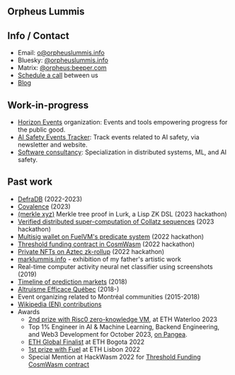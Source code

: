 ## Orpheus Lummis

## Info / Contact
- Email: [o@orpheuslummis.info](mailto:o@orpheuslummis.info)
- Bluesky: [@orpheuslummis.info](https://bsky.app/profile/orpheuslummis.info)
- Matrix: [@orpheus:beeper.com](https://matrix.to/#/@orpheus:beeper.com)
- [Schedule a call](https://calendly.com/orpheuslummis/discussion) between us
- [Blog](https://orpheus.substack.com/)

## Work-in-progress
- [Horizon Events](https://www.horizonevents.info/) organization: Events and tools empowering progress for the public good.
- [AI Safety Events Tracker](https://aisafety.events/): Track events related to AI safety, via newsletter and website.
- [Software consultancy](https://orpheuslummis.info/software_consultancy.html): Specialization in distributed systems, ML, and AI safety.

## Past work
- [DefraDB](https://github.com/sourcenetwork/defradb/) (2022-2023)
- [Covalence](https://github.com/orpheuslummis/covalence) (2023)
- [(merkle xyz)](https://devfolio.co/projects/merkle-xyz-35fe) Merkle tree proof in Lurk, a Lisp ZK DSL (2023 hackathon)
- [Verified distributed super-computation of Collatz sequences](https://github.com/orpheuslummis/Collaptz) (2023 hackathon)
- [Multisig wallet on FuelVM's predicate system](https://fuel-labs.ghost.io/ethlisbon22-recap/) (2022 hackathon)
- [Threshold funding contract in CosmWasm](https://github.com/orpheuslummis/threshold-funding) (2022 hackathon)
- [Private NFTs on Aztec zk-rollup](https://ethglobal.com/showcase/dizkreet-4rvz2) (2022 hackathon)
- [marklummis.info](https://marklummis.info) - exhibition of my father's artistic work
- Real-time computer activity neural net classifier using screenshots (2019)
- [Timeline of prediction markets](https://timelines.issarice.com/wiki/Timeline_of_prediction_markets) (2018)
- [Altruisme Efficace Québec](https://altruismeefficacequebec.org/) (2018-)
- Event organizing related to Montréal communities (2015-2018)
- [Wikipedia (EN) contributions](https://en.wikipedia.org/w/index.php?limit=500&title=Special%3AContributions&contribs=user&target=Orpheus+Lummis&namespace=&tagfilter=&start=&end=)
- Awards
  - [2nd prize with Risc0 zero-knowledge VM](https://github.com/orpheuslummis/Collaptz), at ETH Waterloo 2023
  - Top 1% Engineer in AI & Machine Learning, Backend Engineering, and Web3 Development for October 2023, [on Pangea](https://share.pangea.app/manage/60e243a9-0cb5-47db-96b0-45b681f17f80).
  - [ETH Global Finalist](https://github.com/meirbank/ETHBogota2022) at ETH Bogota 2022
  - [1st prize with Fuel](https://fuel-labs.ghost.io/ethlisbon22-recap/) at ETH Lisbon 2022
  - Special Mention at HackWasm 2022 for [Threshold Funding CosmWasm contract](https://github.com/orpheuslummis/threshold-funding)
